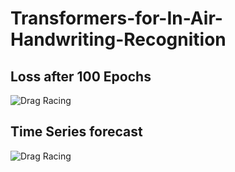 # Transformers-for-In-Air-Handwriting-Recognition


## Loss after 100 Epochs
![Drag Racing](images/time-series-forecast.jpg)

## Time Series forecast
![Drag Racing](images/90_epoch_error.jpg)
